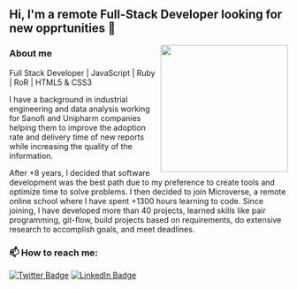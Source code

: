 ## Hi, I'm a remote Full-Stack Developer looking for new opprtunities 👋
<img align='right' src="https://media.giphy.com/media/iIGT8Y1rOYhBpdHh1C/giphy.gif" width="230">

### About me

Full Stack Developer | JavaScript | Ruby | RoR | HTML5 & CSS3

I have a background in industrial engineering and data analysis working for Sanofi and Unipharm companies helping them to improve the adoption rate and delivery time of new reports while increasing the quality of the information.

After +8 years, I decided that software development was the best path due to my preference to create tools and optimize time to solve problems. I then decided to join Microverse, a remote online school where I have spent +1300 hours learning to code. Since joining, I have developed more than 40 projects, learned skills like pair programming, git-flow, build projects based on requirements, do extensive research to accomplish goals, and meet deadlines.

### 📫 How to reach me:
[![Twitter Badge](https://img.shields.io/twitter/url?label=%40nriqu322&style=social&url=https%3A%2F%2Ftwitter.com%2Fnriqu322)](https://twitter.com/nriqu322)
[![LinkedIn Badge](https://img.shields.io/twitter/url?label=Luis%20Saavedra&logo=LinkedIn&style=social&url=https%3A%2F%2Fwww.linkedin.com%2Fin%2Fluis-saavedra-sanchez%2F)](https://www.linkedin.com/in/luis-saavedra-sanchez/)
